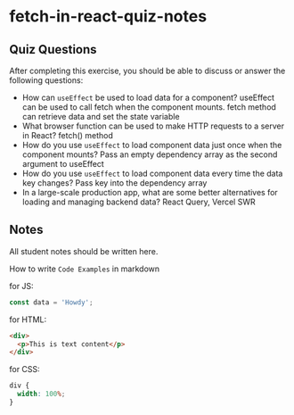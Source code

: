 # fetch-in-react-quiz-notes

## Quiz Questions

After completing this exercise, you should be able to discuss or answer the following questions:

- How can `useEffect` be used to load data for a component?
  useEffect can be used to call fetch when the component mounts. fetch method can retrieve data and set the state variable
- What browser function can be used to make HTTP requests to a server in React?
  fetch() method
- How do you use `useEffect` to load component data just once when the component mounts?
  Pass an empty dependency array as the second argument to useEffect
- How do you use `useEffect` to load component data every time the data key changes?
  Pass key into the dependency array
- In a large-scale production app, what are some better alternatives for loading and managing backend data?
  React Query, Vercel SWR

## Notes

All student notes should be written here.

How to write `Code Examples` in markdown

for JS:

```javascript
const data = 'Howdy';
```

for HTML:

```html
<div>
  <p>This is text content</p>
</div>
```

for CSS:

```css
div {
  width: 100%;
}
```
